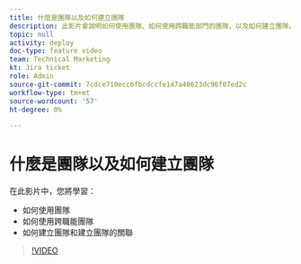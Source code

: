 ```yaml
---
title: 什麼是團隊以及如何建立團隊
description: 此影片會說明如何使用團隊、如何使用跨職能部門的團隊，以及如何建立團隊。
topic: null
activity: deploy
doc-type: feature video
team: Technical Marketing
kt: Jira ticket
role: Admin
source-git-commit: 7cdce710ecc6fbcdccfe147a40623dc96f07ed2c
workflow-type: tm+mt
source-wordcount: '57'
ht-degree: 0%

---
```


# 什麼是團隊以及如何建立團隊

在此影片中，您將學習：

* 如何使用團隊
* 如何使用跨職能團隊
* 如何建立團隊和建立團隊的關聯

>[!VIDEO](https://video.tv.adobe.com/v/335071/?quality=12)
